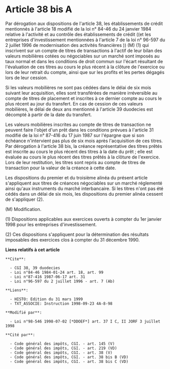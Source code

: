# Article 38 bis A

Par dérogation aux dispositions de l'article 38, les établissements de crédit mentionnés à l'article 18 modifié de la loi n°
84-46 du 24 janvier 1984 relative à l'activité et au contrôle des établissements de crédit ((et les entreprises
d'investissement mentionnées à l'article 7 de la loi n° 96-597 du 2 juillet 1996 de modernisation des activités
financières )) (M) (1) qui inscrivent sur un compte de titres de transactions à l'actif de leur bilan des valeurs mobilières
cotées ou négociables sur un marché sont imposés au taux normal et dans les conditions de droit commun sur l'écart résultant
de l'évaluation de ces titres au cours le plus récent à la clôture de l'exercice ou lors de leur retrait du compte, ainsi que
sur les profits et les pertes dégagés lors de leur cession.

Si les valeurs mobilières ne sont pas cédées dans le délai de six mois suivant leur acquisition, elles sont transférées de
manière irréversible au compte de titres de placement et inscrites à ce dernier compte au cours le plus récent au jour du
transfert. En cas de cession de ces valeurs mobilières, le délai de deux ans mentionné à l'article 39 duodecies est décompté
à partir de la date du transfert.

Les valeurs mobilières inscrites au compte de titres de transaction ne peuvent faire l'objet d'un prêt dans les conditions
prévues à l'article 31 modifié de la loi n° 87-416 du 17 juin 1987 sur l'épargne que si son échéance n'intervient pas plus de
six mois après l'acquisition de ces titres. Par dérogation à l'article 38 bis, la créance représentative des titres prêtés
est inscrite au cours le plus récent des titres à la date du prêt ; elle est évaluée au cours le plus récent des titres
prêtés à la clôture de l'exercice. Lors de leur restitution, les titres sont repris au compte de titres de transaction pour
la valeur de la créance à cette date.

Les dispositions du premier et du troisième alinéa du présent article s'appliquent aux titres de créances négociables sur un
marché réglementé ainsi qu'aux instruments du marché interbancaire. Si les titres n'ont pas été cédés dans un délai de six
mois, les dispositions du premier alinéa cessent de s'appliquer (2).

(M) Modification.

(1) Dispositions applicables aux exercices ouverts à compter du 1er janvier 1998 pour les entreprises d'investissement.

(2) Ces dispositions s'appliquent pour la détermination des résultats imposables des exercices clos à compter du 31 décembre
1990.

**Liens relatifs à cet article**

	**Cite**:

	  - CGI 38, 39 duodecies
	  - Loi n°84-46 1984-01-24 art. 18, art. 99
	  - Loi n°87-416 1987-06-17 art. 31
	  - Loi n°96-597 du 2 juillet 1996 - art. 7 (Ab)

	**Liens**:

	  - HISTO: Edition du 31 mars 1999
	  - TXT_ASSOCIE: Instruction 1998-09-23 4A-8-98

	**Modifié par**:

	  - Loi n°98-546 1998-07-02 [*DDOEF*] art. 37 I C, II JORF 3 juillet 1998

	**Cité par**:

	  - Code général des impôts, CGI. - art. 145 (V)
	  - Code général des impôts, CGI. - art. 219 (VD)
	  - Code général des impôts, CGI. - art. 38 (V)
	  - Code général des impôts, CGI. - art. 38 bis B (VD)
	  - Code général des impôts, CGI. - art. 38 bis C (VD)
